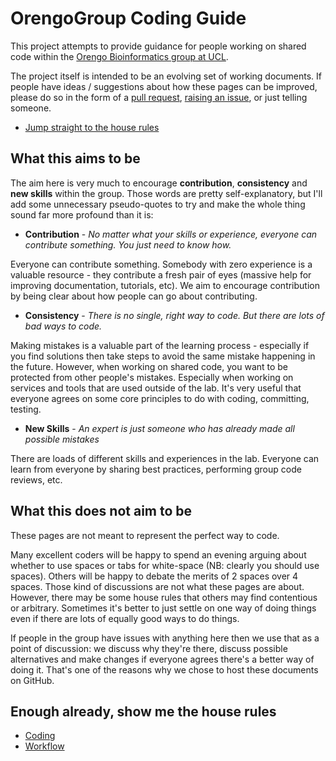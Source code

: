 
OrengoGroup Coding Guide
========================

This project attempts to provide guidance for people working on shared code within the [Orengo Bioinformatics group at UCL](http://www.ucl.ac.uk/orengo-group).

The project itself is intended to be an evolving set of working documents. If people have ideas / suggestions about how these pages can be improved, please do so in the form of a [pull request](https://help.github.com/articles/using-pull-requests/), [raising an issue](https://guides.github.com/features/issues/), or just telling someone.

 * [Jump straight to the house rules](#house-rules)

What this aims to be
--------------------

The aim here is very much to encourage **contribution**, **consistency** and **new skills** within the group. Those words are pretty self-explanatory, but I'll add some unnecessary pseudo-quotes to try and make the whole thing sound  far more profound than it is:

 * **Contribution** - *No matter what your skills or experience, everyone can contribute something. You just need to know how.* 
  
  Everyone can contribute something. Somebody with zero experience is a valuable resource - they contribute a fresh pair of eyes (massive help for improving documentation, tutorials, etc). We aim to encourage contribution by being clear about how people can go about contributing.

 * **Consistency** - *There is no single, right way to code. But there are lots of bad ways to code.*
 
  Making mistakes is a valuable part of the learning process - especially if you find solutions then take steps to avoid the same mistake happening in the future. However, when working on shared code, you want to be protected from other people's mistakes. Especially when working on services and tools that are used outside of the lab. It's very useful that everyone agrees on some core principles to do with coding, committing, testing.

 * **New Skills** - *An expert is just someone who has already made all possible mistakes*

  There are loads of different skills and experiences in the lab. Everyone can learn from everyone by sharing best practices, performing group code reviews, etc.

What this does not aim to be
----------------------------

These pages are not meant to represent the perfect way to code. 

Many excellent coders will be happy to spend an evening arguing about whether to use spaces or tabs for white-space (NB: clearly you should use spaces). Others will be happy to debate the merits of 2 spaces over 4 spaces. Those kind of discussions are not what these pages are about. However, there may be some house rules that others may find contentious or arbitrary. Sometimes it's better to just settle on one way of doing things even if there are lots of equally good ways to do things.

If people in the group have issues with anything here then we use that as a point of discussion: we discuss why they're there, discuss possible alternatives and make changes if everyone agrees there's a better way of doing it. That's one of the reasons why we chose to host these documents on GitHub.

<a name="house-rules"></a>Enough already, show me the house rules
-----------------------------------------------------------------

 * [Coding](best_practices.md)
 * [Workflow](https://www.atlassian.com/git/tutorials/comparing-workflows/gitflow-workflow)


